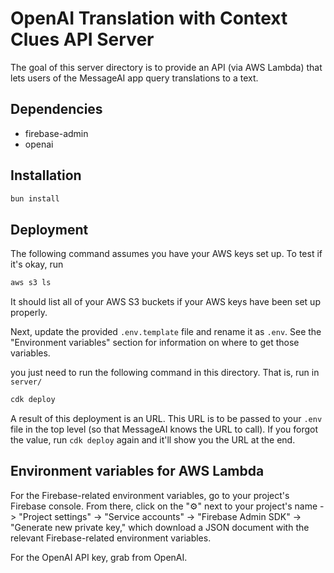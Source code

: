 # OpenAI Translation with Context Clues API Server

The goal of this server directory is to provide an API (via AWS Lambda) that lets users of the MessageAI app query translations to a text.

## Dependencies

- firebase-admin
- openai

## Installation

```bash
bun install
```

## Deployment

The following command assumes you have your AWS keys set up. To test if it's okay, run

```bash
aws s3 ls
```

It should list all of your AWS S3 buckets if your AWS keys have been set up properly.

Next, update the provided `.env.template` file and rename it as `.env`. See the "Environment variables" section for information on where to get those variables.

you just need to run the following command in this directory. That is, run in `server/`

```bash
cdk deploy
```

A result of this deployment is an URL. This URL is to be passed to your `.env` file in the top level (so that MessageAI knows the URL to call). If you forgot the value, run `cdk deploy` again and it'll show you the URL at the end.

## Environment variables for AWS Lambda

For the Firebase-related environment variables, go to your project's Firebase console. From there, click on the "⚙️" next to your project's name -> "Project settings" -> "Service accounts" -> "Firebase Admin SDK" -> "Generate new private key," which download a JSON document with the relevant Firebase-related environment variables.

For the OpenAI API key, grab from OpenAI.
